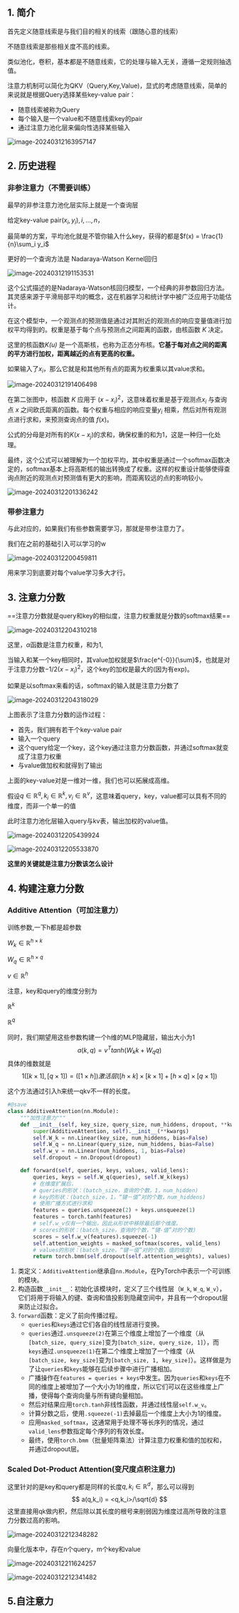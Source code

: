 ## 1. 简介

首先定义随意线索是与我们目的相关的线索（跟随心意的线索）

不随意线索是那些相关度不高的线索。



类似池化，卷积，基本都是不随意线索，它的处理与输入无关，遵循一定规则抽选值。



注意力机制可以简化为QKV（Query,Key,Value)，显式的考虑随意线索，简单的来说就是根据Query选择某些key-value pair：

* 随意线索被称为Query
* 每个输入是一个value和不随意线索key的pair
* 通过注意力池化层来偏向性选择某些输入

![image-20240312163957147](./assets/image-20240312163957147.png)







## 2. 历史进程

### 非参注意力（不需要训练）

最早的非参注意力池化层实际上就是一个查询层

给定key-value pair$(x_i,y_i),i,...,n$​，

最简单的方案，平均池化就是不管你输入什么key，获得的都是$f(x) = \frac{1}{n}\sum_i y_i$





更好的一个查询方法是   Nadaraya-Watson Kernel回归

![image-20240312191153531](./assets/image-20240312191153531.png)

这个公式描述的是Nadaraya-Watson核回归模型，一个经典的非参数回归方法。其灵感来源于平滑局部平均的概念，这在机器学习和统计学中被广泛应用于功能估计。

在这个模型中，一个观测点的预测值是通过对其附近的观测点的响应变量值进行加权平均得到的。权重是基于每个点与预测点之间距离的函数，由核函数 *K* 决定。

这里的核函数*K(u)* 是一个高斯核，也称为正态分布核。**它基于每对点之间的距离的平方进行加权，距离越近的点有更高的权重。**

如果输入了$x_i$，那么它就是和其他所有点的距离为权重乘以其value求和。

![image-20240312191406498](./assets/image-20240312191406498.png)

在第二张图中，核函数 *K* 应用于 $(x-x_i)^2$，这意味着权重是基于观测点$x_i$ 与查询点 $x$ 之间欧氏距离的函数。每个权重与相应的响应变量$y_i$ 相乘，然后对所有观测点进行求和，来预测查询点的值 $f(x)$。

公式的分母是对所有的$K(x-x_j)$的求和，确保权重的和为1，这是一种归一化处理。

最终，这个公式可以被理解为一个加权平均，其中权重是通过一个softmax函数决定的，softmax基本上将高斯核的输出转换成了权重。这样的权重设计能够使得查询点附近的观测点对预测值有更大的影响，而距离较远的点的影响较小。

![image-20240312201336242](./assets/image-20240312201336242.png)





### 带参注意力

与此对应的，如果我们有些参数需要学习，那就是带参注意力了。

我们在之前的基础引入可以学习的w

![image-20240312200459811](./assets/image-20240312200459811.png)

用来学习到底要对每个value学习多大才行。







## 3. 注意力分数

==注意力分数就是query和key的相似度，注意力权重就是分数的softmax结果==

![image-20240312204310218](./assets/image-20240312204310218.png)

这里，$\alpha$函数是注意力权重，和为1,

当输入和某一个key相同时，其value加权就是$\frac{e^{-0}}{\sum}$，也就是对于注意力分数$-1/2(x-x_i)^2$，这个key的加权是最大的(因为有exp)。

如果是以softmax来看的话，softmax的输入就是注意力分数了

![image-20240312204318029](./assets/image-20240312204318029.png)

上图表示了注意力分数的运作过程：

* 首先，我们拥有若干个key-value pair
* 输入一个query
* 这个query给定一个key，这个key通过注意力分数函数，并通过softmax就变成了注意力权重
* 与value做加权和就得到了输出





上面的key-value对是一维对一维，我们也可以拓展成高维。 

假设$q\in \mathbb{R}^q , k_i\in \mathbb{R}^k, v_i\in\mathbb{R}^v$，这意味着query，key，value都可以具有不同的维度，而非一个单一的值

此时注意力池化层输入query与kv表，输出加权的value值。

![image-20240312205439924](./assets/image-20240312205439924.png)

![image-20240312205533870](./assets/image-20240312205533870.png)

**这里的关键就是注意力分数该怎么设计**







## 4. 构建注意力分数

### Additive Attention（可加注意力）

训练参数,一下h都是超参数

$W_k\in \mathbb{R}^{h\times k}$​

$W_q\in \mathbb{R}^{h\times q}$

$v \in \mathbb{R}^{h}$

注意，key和query的维度分别为

$\mathbb{R}^k$

$\mathbb{R}^q$

同时，我们期望用这些参数构建一个h维的MLP隐藏层，输出大小为1
$$
a(k,q) = v^T tanh(W_k k+W_q q)
$$
具体的维数就是
$$
1([k\times1],[q\times1]) = ([1\times h])激活层([h\times k] \times [k \times 1] + [h\times q]\times [q \times 1])
$$


这个方法通过引入h来统一qkv不一样的长度。

```python
#@save
class AdditiveAttention(nn.Module):
    """加性注意力"""
    def __init__(self, key_size, query_size, num_hiddens, dropout, **kwargs):
        super(AdditiveAttention, self).__init__(**kwargs)
        self.W_k = nn.Linear(key_size, num_hiddens, bias=False)
        self.W_q = nn.Linear(query_size, num_hiddens, bias=False)
        self.w_v = nn.Linear(num_hiddens, 1, bias=False)
        self.dropout = nn.Dropout(dropout)

    def forward(self, queries, keys, values, valid_lens):
        queries, keys = self.W_q(queries), self.W_k(keys)
        # 在维度扩展后，
        # queries的形状：(batch_size，查询的个数，1，num_hidden)
        # key的形状：(batch_size，1，“键－值”对的个数，num_hiddens)
        # 使用广播方式进行求和
        features = queries.unsqueeze(2) + keys.unsqueeze(1)
        features = torch.tanh(features)
        # self.w_v仅有一个输出，因此从形状中移除最后那个维度。
        # scores的形状：(batch_size，查询的个数，“键-值”对的个数)
        scores = self.w_v(features).squeeze(-1)
        self.attention_weights = masked_softmax(scores, valid_lens)
        # values的形状：(batch_size，“键－值”对的个数，值的维度)
        return torch.bmm(self.dropout(self.attention_weights), values)
```

1. 类定义：`AdditiveAttention`继承自`nn.Module`，在PyTorch中表示一个可训练的模块。
2. 构造函数`__init__`：初始化该模块时，定义了三个线性层（`W_k`, `W_q`, `W_v`），它们将用于将输入的键、查询和值投影到隐藏空间中，并且有一个dropout层来防止过拟合。
3. `forward`函数：定义了前向传播过程。
   - `queries`和`keys`通过它们各自的线性层进行变换。
   - `queries`通过`.unsqueeze(2)`在第三个维度上增加了一个维度（从`[batch_size, query_size]`变为`[batch_size, query_size, 1]`），而`keys`通过`.unsqueeze(1)`在第二个维度上增加了一个维度（从`[batch_size, key_size]`变为`[batch_size, 1, key_size]`）。这样做是为了让`queries`和`keys`能够在后续步骤中进行广播相加。
   - 广播操作在`features = queries + keys`中发生。因为`queries`和`keys`在不同的维度上被增加了一个大小为1的维度，所以它们可以在这些维度上广播，使得每个查询向量与所有键向量相加。
   - 然后对结果应用`torch.tanh`非线性函数，并通过线性层`self.w_v`。
   - 计算分数之后，使用`.squeeze(-1)`去掉最后一个维度上大小为1的维度。
   - 应用`masked_softmax`，这通常用于处理不等长序列的情况，通过`valid_lens`参数指定每个序列的有效长度。
   - 最终，使用`torch.bmm`（批量矩阵乘法）计算注意力权重和值的加权和，并通过dropout层。







### Scaled Dot-Product Attention(变尺度点积注意力)

这里针对的是key和query都是同样的长度$q,k_i\in \mathbb{R}^d$，那么可以得到
$$
a(q,k_i) = <q,k_i>/\sqrt{d}
$$
这里直接用qk做内积，然后除以其长度的根号来削弱因为维度过高所导致的注意力分数过高的影响。

![image-20240312212348282](./assets/image-20240312212348282.png)

向量化版本中，存在n个query，m个key和value

![image-20240312211624257](./assets/image-20240312211624257.png)

![image-20240312212341482](./assets/image-20240312212341482.png)













## 5.自注意力

